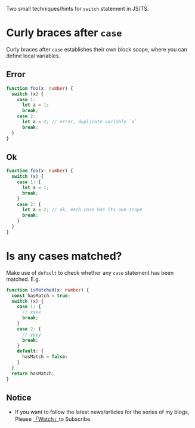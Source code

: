 Two small techniques/hints for `switch` statement in JS/TS.

# Curly braces after `case`

Curly braces after `case` establishes their own block scope, where you can define local variables.

## Error
```ts
function foo(x: number) {
  switch (x) {
    case 1:
      let a = 1;
      break;
    case 2:
      let a = 2; // error, duplicate variable `a`
      break;
  }
}
```

## Ok

```ts
function foo(x: number) {
  switch (x) {
    case 1: {
      let a = 1;
      break;
    }
    case 2: {
      let a = 2; // ok, each case has its own scope
      break;
    }
  }
}
```

# Is any cases matched?

Make use of `default` to check whether any `case` statement has been matched. E.g.

```ts
function isMatched(x: number) {
  const hasMatch = true;
  switch (x) {
    case 1: {
      // xxxx
      break;
    }
    case 2: {
      // yyyy
      break;
    }
    default: {
      hasMatch = false;
    }
  }
  return hasMatch;
}
```

## Notice

* If you want to follow the latest news/articles for the series of my blogs, Please [「Watch」](https://github.com/n0ruSh/blogs/)to Subscribe.